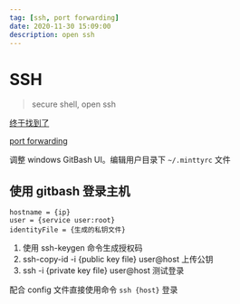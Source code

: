 ```yaml
---
tag: [ssh, port forwarding]
date: 2020-11-30 15:09:00
description: open ssh
---
```


# SSH

> secure shell, open ssh

[终于找到了](https://www.ssh.com/ssh/config)

[port forwarding](https://fzp.github.io/2019/11/15/ssh-proxy-port-forwarding.html)

调整 windows GitBash UI。编辑用户目录下 `~/.minttyrc` 文件

## 使用 gitbash 登录主机

```host = da
hostname = {ip}
user = {service user:root}
identityFile = {生成的私钥文件}
```

1. 使用 ssh-keygen 命令生成授权码
2. ssh-copy-id -i {public key file} user@host 上传公钥
3. ssh -i {private key file} user@host 测试登录

配合 config 文件直接使用命令 `ssh {host}` 登录
